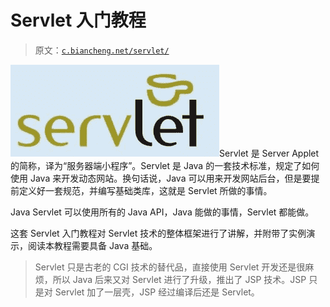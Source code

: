 # Servlet 入门教程

> 原文：[`c.biancheng.net/servlet/`](http://c.biancheng.net/servlet/)

![Servlet 开发教程](img/b85348d89052c6e2cb25131718460590.png)Servlet 是 Server Applet 的简称，译为“服务器端小程序”。Servlet 是 Java 的一套技术标准，规定了如何使用 Java 来开发动态网站。换句话说，Java 可以用来开发网站后台，但是要提前定义好一套规范，并编写基础类库，这就是 Servlet 所做的事情。

Java Servlet 可以使用所有的 Java API，Java 能做的事情，Servlet 都能做。

这套 Servlet 入门教程对 Servlet 技术的整体框架进行了讲解，并附带了实例演示，阅读本教程需要具备 Java 基础。

> Servlet 只是古老的 CGI 技术的替代品，直接使用 Servlet 开发还是很麻烦，所以 Java 后来又对 Servlet 进行了升级，推出了 JSP 技术。JSP 只是对 Servlet 加了一层壳，JSP 经过编译后还是 Servlet。